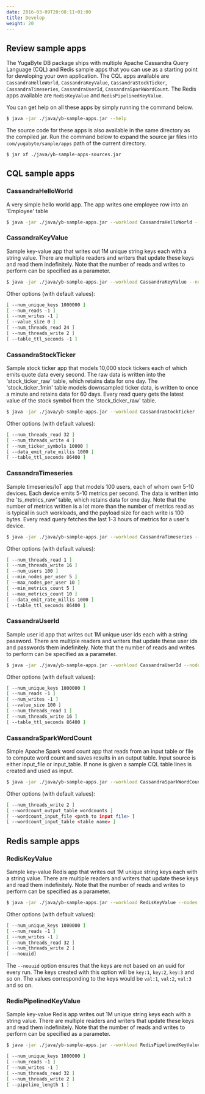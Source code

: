 ```yaml
---
date: 2016-03-09T20:08:11+01:00
title: Develop
weight: 20
---
```


## Review sample apps

The YugaByte DB package ships with multiple Apache Cassandra Query Language (CQL) and Redis sample apps that you can use as a starting point for developing your own application. The CQL apps available are `CassandraHelloWorld`, `CassandraKeyValue`, `CassandraStockTicker`, `CassandraTimeseries`, `CassandraUserId`, `CassandraSparkWordCount`. The Redis apps available are `RedisKeyValue` and `RedisPipelinedKeyValue`.

You can get help on all these apps by simply running the command below.

```sh
$ java -jar ./java/yb-sample-apps.jar --help
```

The source code for these apps is also available in the same directory as the compiled jar. Run the command below to expand the source jar files into `com/yugabyte/sample/apps` path of the current directory.

```sh
$ jar xf ./java/yb-sample-apps-sources.jar
```

## CQL sample apps

### CassandraHelloWorld

A very simple hello world app. The app writes one employee row into an 'Employee' table

```sh
$ java -jar ./java/yb-sample-apps.jar --workload CassandraHelloWorld --nodes localhost:9042
```

### CassandraKeyValue

Sample key-value app that writes out 1M unique string keys each with a string value. There are multiple readers and writers that update these keys and read them indefinitely. Note that the number of reads and writes to perform can be specified as a parameter.

```sh
$ java -jar ./java/yb-sample-apps.jar --workload CassandraKeyValue --nodes localhost:9042
```

Other options (with default values):

```sh
[ --num_unique_keys 1000000 ]
[ --num_reads -1 ]
[ --num_writes -1 ]
[ --value_size 0 ]
[ --num_threads_read 24 ]
[ --num_threads_write 2 ]
[ --table_ttl_seconds -1 ]
```

### CassandraStockTicker

Sample stock ticker app that models 10,000 stock tickers each of which emits quote data every second. The raw data is written into the 'stock_ticker_raw' table, which retains data for one day. The 'stock_ticker_1min' table models downsampled ticker data, is written to once a minute and retains data for 60 days. Every read query gets the latest value of the stock symbol from the 'stock_ticker_raw' table.

```sh
$ java -jar ./java/yb-sample-apps.jar --workload CassandraStockTicker --nodes localhost:9042
```

Other options (with default values):

```sh
[ --num_threads_read 32 ]
[ --num_threads_write 4 ]
[ --num_ticker_symbols 10000 ]
[ --data_emit_rate_millis 1000 ]
[ --table_ttl_seconds 86400 ]
```

### CassandraTimeseries

Sample timeseries/IoT app that models 100 users, each of whom own 5-10 devices. Each device emits 5-10 metrics per second. The data is written into the 'ts_metrics_raw' table, which retains data for one day. Note that the number of metrics written is a lot more than the number of metrics read as is typical in such workloads, and the payload size for each write is 100 bytes. Every read query fetches the last 1-3 hours of metrics for a user's device.

```sh
$ java -jar ./java/yb-sample-apps.jar --workload CassandraTimeseries --nodes localhost:9042
```

Other options (with default values):

```sh
[ --num_threads_read 1 ]
[ --num_threads_write 16 ]
[ --num_users 100 ]
[ --min_nodes_per_user 5 ]
[ --max_nodes_per_user 10 ]
[ --min_metrics_count 5 ]
[ --max_metrics_count 10 ]
[ --data_emit_rate_millis 1000 ]
[ --table_ttl_seconds 86400 ]
```

### CassandraUserId

Sample user id app that writes out 1M unique user ids each with a string password. There are multiple readers and writers that update these user ids and passwords them indefinitely. Note that the number of reads and writes to perform can be specified as a parameter.

```sh
$ java -jar ./java/yb-sample-apps.jar --workload CassandraUserId --nodes localhost:9042
```

Other options (with default values):

```sh
[ --num_unique_keys 1000000 ]
[ --num_reads -1 ]
[ --num_writes -1 ]
[ --value_size 100 ]
[ --num_threads_read 1 ]
[ --num_threads_write 16 ]
[ --table_ttl_seconds 86400 ]
```

### CassandraSparkWordCount

Simple Apache Spark word count app that reads from an input table or file to compute  word count and saves results in an output table. Input source is either input_file or input_table. If none is given a sample CQL table lines is created and used as input.

```sh
$ java -jar ./java/yb-sample-apps.jar --workload CassandraSparkWordCount --nodes localhost:9042
```

Other options (with default values):

```sh
[ --num_threads_write 2 ]
[ --wordcount_output_table wordcounts ]
[ --wordcount_input_file <path to input file> ]
[ --wordcount_input_table <table name> ]
```

## Redis sample apps

### RedisKeyValue

Sample key-value Redis app that writes out 1M unique string keys each with a string value. There are multiple readers and writers that update these keys and read them indefinitely. Note that the number of reads and writes to perform can be specified as a parameter.

```sh
$ java -jar ./java/yb-sample-apps.jar --workload RedisKeyValue --nodes localhost:6379
```

Other options (with default values):

```sh
[ --num_unique_keys 1000000 ]
[ --num_reads -1 ]
[ --num_writes -1 ]
[ --num_threads_read 32 ]
[ --num_threads_write 2 ]
[ --nouuid]
```

The `--nouuid` option ensures that the keys are not based on an uuid for every run. The keys created with this option will be `key:1`, `key:2`, `key:3` and so on. The values corresponding to the keys would be `val:1`, `val:2`, `val:3` and so on.

### RedisPipelinedKeyValue

Sample key-value Redis app writes out 1M unique string keys each with a string value. There are multiple readers and writers that update these keys and read them indefinitely. Note that the number of reads and writes to perform can be specified as a parameter.

```sh
$ java -jar ./java/yb-sample-apps.jar --workload RedisPipelinedKeyValue --nodes localhost:6379
```

```sh
[ --num_unique_keys 1000000 ]
[ --num_reads -1 ]
[ --num_writes -1 ]
[ --num_threads_read 32 ]
[ --num_threads_write 2 ]
[ --pipeline_length 1 ]
```